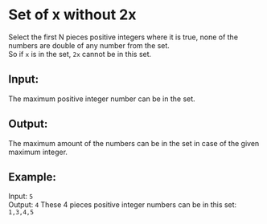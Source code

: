 # Set of x without 2x  
  
Select the first N pieces positive integers where it is true, none of the numbers are double of any number from the set.  
So if `x` is in the set, `2x` cannot be in this set.  
  
## Input:  
The maximum positive integer number can be in the set.  
  
## Output:  
The maximum amount of the numbers can be in the set in case of the given maximum integer.  
  
## Example:  
Input: `5`  
Output: `4`
These 4 pieces positive integer numbers can be in this set: `1,3,4,5`  
